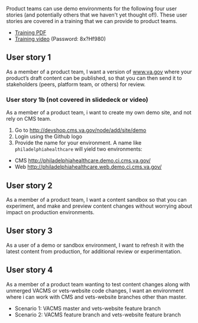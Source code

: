 
Product teams can use demo environments for the following four user stories (and potentially others that we haven't yet thought of!). These user stories are covered in a training that we can provide to product teams. 

* [Training PDF](VACMS-product-demo-environments-training.pdf)
* [Training video](https://civicactions.zoom.us/rec/play/tZx8Ibiv_Gg3E4GTuASDBPV8W9S-LKmshHUdqfoPzxy3VyZWNQelYLEXMeqN3bJNuP9b0soCiW0qxrTq?startTime=1589828820000) (Password: 8x?Hf980)

## User story 1

As a member of a product team, I want a version of www.va.gov where your product’s draft content can be published, so that you can then send it to stakeholders (peers, platform team, or others) for review. 

### User story 1b (not covered in slidedeck or video)

As a member of a product team, i want to create my own demo site, and not rely on CMS team. 

1) Go to http://devshop.cms.va.gov/node/add/site/demo 
2) Login using the Github logo
3) Provide the name for your environment. A name like `philadelphiahealthcare` will yield two environments: 

 - CMS http://philadelphiahealthcare.demo.ci.cms.va.gov/
 - Web http://philadelphiahealthcare.web.demo.ci.cms.va.gov/

## User story 2

As a member of a product team, I want a content sandbox so that you can experiment, and make and preview content changes without worrying about impact on production environments. 

## User story 3

As a user of a demo or sandbox environment, I want to refresh it with the latest content from production, for additional review or experimentation.

## User story 4

As a member of a product team wanting to test content changes along with unmerged VACMS or vets-website code changes, I want an environment where i can work with CMS and vets-website branches other than master.
 * Scenario 1: VACMS master and vets-website feature branch
 * Scenario 2: VACMS feature branch and vets-website feature branch


